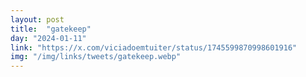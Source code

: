 ```yaml
---
layout: post
title:  "gatekeep"
day: "2024-01-11"
link: "https://x.com/viciadoemtuiter/status/1745599870998601916"
img: "/img/links/tweets/gatekeep.webp"
---
```

